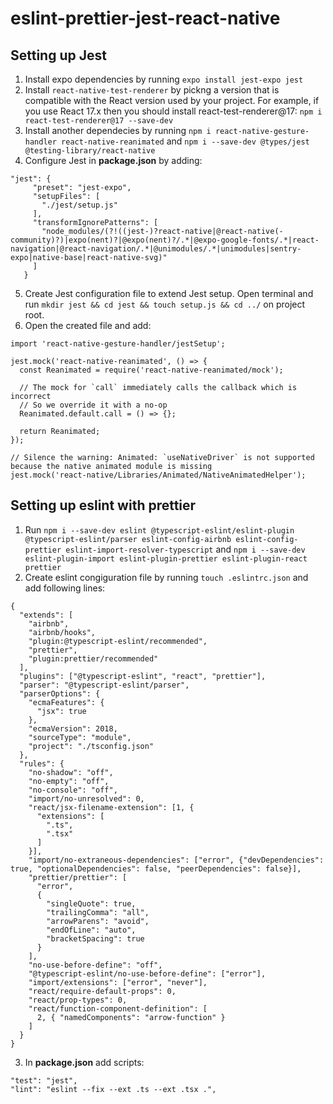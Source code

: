 # eslint-prettier-jest-react-native

## Setting up Jest

1. Install expo dependencies by running `expo install jest-expo jest`
2. Install `react-native-test-renderer` by pickng a version that is compatible with the React version used by your project. For example, if you use React 17.x then you should install react-test-renderer@17: `npm i react-test-renderer@17 --save-dev`
3. Install another dependecies by running `npm i react-native-gesture-handler react-native-reanimated` and `npm i --save-dev @types/jest @testing-library/react-native`
4. Configure Jest in **package.json** by adding:
```
"jest": {
     "preset": "jest-expo",
     "setupFiles": [
       "./jest/setup.js"
     ],
     "transformIgnorePatterns": [
       "node_modules/(?!((jest-)?react-native|@react-native(-community)?)|expo(nent)?|@expo(nent)?/.*|@expo-google-fonts/.*|react-navigation|@react-navigation/.*|@unimodules/.*|unimodules|sentry-expo|native-base|react-native-svg)"
     ]
   } 
```
5. Create Jest configuration file to extend Jest setup. Open terminal and run `mkdir jest && cd jest && touch setup.js && cd ../` on project root.
6. Open the created file and add:
```
import 'react-native-gesture-handler/jestSetup';

jest.mock('react-native-reanimated', () => {
  const Reanimated = require('react-native-reanimated/mock');

  // The mock for `call` immediately calls the callback which is incorrect
  // So we override it with a no-op
  Reanimated.default.call = () => {};

  return Reanimated;
});

// Silence the warning: Animated: `useNativeDriver` is not supported because the native animated module is missing
jest.mock('react-native/Libraries/Animated/NativeAnimatedHelper');
```

## Setting up eslint with prettier

1. Run `npm i --save-dev eslint @typescript-eslint/eslint-plugin @typescript-eslint/parser eslint-config-airbnb eslint-config-prettier eslint-import-resolver-typescript` and `npm i --save-dev eslint-plugin-import eslint-plugin-prettier eslint-plugin-react prettier`
2. Create eslint congiguration file by running `touch .eslintrc.json` and add following lines:
```
{
  "extends": [
    "airbnb",
    "airbnb/hooks",
    "plugin:@typescript-eslint/recommended",
    "prettier",
    "plugin:prettier/recommended"
  ],
  "plugins": ["@typescript-eslint", "react", "prettier"],
  "parser": "@typescript-eslint/parser",
  "parserOptions": {
    "ecmaFeatures": {
      "jsx": true
    },
    "ecmaVersion": 2018,
    "sourceType": "module",
    "project": "./tsconfig.json"
  },
  "rules": {
    "no-shadow": "off",
    "no-empty": "off",
    "no-console": "off",
    "import/no-unresolved": 0,
    "react/jsx-filename-extension": [1, {
      "extensions": [
        ".ts",
        ".tsx"
      ]
    }],
    "import/no-extraneous-dependencies": ["error", {"devDependencies": true, "optionalDependencies": false, "peerDependencies": false}],
    "prettier/prettier": [
      "error",
      {
        "singleQuote": true,
        "trailingComma": "all",
        "arrowParens": "avoid",
        "endOfLine": "auto",
        "bracketSpacing": true
      }
    ],
    "no-use-before-define": "off",
    "@typescript-eslint/no-use-before-define": ["error"],
    "import/extensions": ["error", "never"],
    "react/require-default-props": 0,
    "react/prop-types": 0,
    "react/function-component-definition": [
      2, { "namedComponents": "arrow-function" }
    ]
  }
}
```
3. In **package.json** add scripts:
```
"test": "jest",
"lint": "eslint --fix --ext .ts --ext .tsx .",
```

